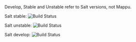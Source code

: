 Develop, Stable and Unstable refer to Salt versions, not Mappu.

Salt stable: ![Build Status](http://jenkins.mappu.org/jenkins/buildStatus/icon?job=mappu-deploy-tooling-stable&nocache)

Salt unstable: ![Build Status](http://jenkins.mappu.org/jenkins/buildStatus/icon?job=mappu-deploy-tooling-unstable&nocache)

Salt develop: ![Build Status](http://jenkins.mappu.org/jenkins/buildStatus/icon?job=mappu-deploy-tooling-develop&nocache)

